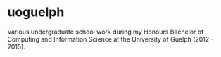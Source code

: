 # uoguelph
Various undergraduate school work during my Honours Bachelor of Computing and Information Science at the University of Guelph (2012 - 2015).
